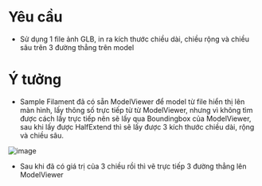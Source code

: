 # Yêu cầu
- Sử dụng 1 file ảnh GLB, in ra kích thước chiều dài, chiều rộng và chiều sâu trên 3 đường thẳng trên model

# Ý tưởng
- Sample Filament đã có sẵn ModelViewer để model từ file hiển thị lên màn hình, lấy thông số trực tiếp từ từ ModelViewer, nhưng vì không tìm được cách lấy trực tiếp nên sẽ lấy qua Boundingbox của ModelViewer, sau khi lấy được HalfExtend thì sẽ lấy được 3 kích thước chiều dài, rộng và chiều sâu.

![image](https://user-images.githubusercontent.com/71346057/103465358-610dcb00-4d6d-11eb-9707-07731d75a38b.png)

- Sau khi đã có giá trị của 3 chiều rồi thì vẽ trực tiếp 3 đường thẳng lên ModelViewer
